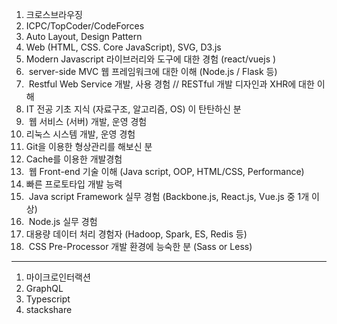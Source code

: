 1. 크로스브라우징  
2. ICPC/TopCoder/CodeForces  
3. Auto Layout, Design Pattern  
4. Web (HTML, CSS. Core JavaScript), SVG, D3.js  
5. Modern Javascript 라이브러리와 도구에 대한 경험 (react/vuejs )  
6.  server-side MVC 웹 프레임워크에 대한 이해 (Node.js / Flask 등)  
7.  Restful Web Service 개발, 사용 경험 // RESTful 개발 디자인과 XHR에 대한 이해  
8. IT 전공 기초 지식 (자료구조, 알고리즘, OS) 이 탄탄하신 분  
9.  웹 서비스 (서버) 개발, 운영 경험  
10. 리눅스 시스템 개발, 운영 경험  
11. Git을 이용한 형상관리를 해보신 분  
12. Cache를 이용한 개발경험  
13.  웹 Front-end 기술 이해 (Java script, OOP, HTML/CSS, Performance)  
14. 빠른 프로토타입 개발 능력  
15.  Java script Framework 실무 경험 (Backbone.js, React.js, Vue.js 중 1개 이상)  
16.  Node.js 실무 경험  
17. 대용량 데이터 처리 경험자 (Hadoop, Spark, ES, Redis 등)  
18.  CSS Pre-Processor 개발 환경에 능숙한 분 (Sass or Less)  


- - -

1. 마이크로인터랙션  
2. GraphQL  
3. Typescript  
4. stackshare  
